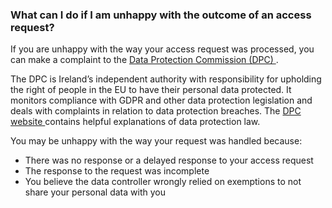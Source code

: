 ###  What can I do if I am unhappy with the outcome of an access request?

If you are unhappy with the way your access request was processed, you can
make a complaint to the [ Data Protection Commission (DPC)
](https://www.dataprotection.ie/) .

The DPC is Ireland’s independent authority with responsibility for upholding
the right of people in the EU to have their personal data protected. It
monitors compliance with GDPR and other data protection legislation and deals
with complaints in relation to data protection breaches. The [ DPC website
](https://www.dataprotection.ie/) contains helpful explanations of data
protection law.

You may be unhappy with the way your request was handled because:

  * There was no response or a delayed response to your access request 
  * The response to the request was incomplete 
  * You believe the data controller wrongly relied on exemptions to not share your personal data with you 
